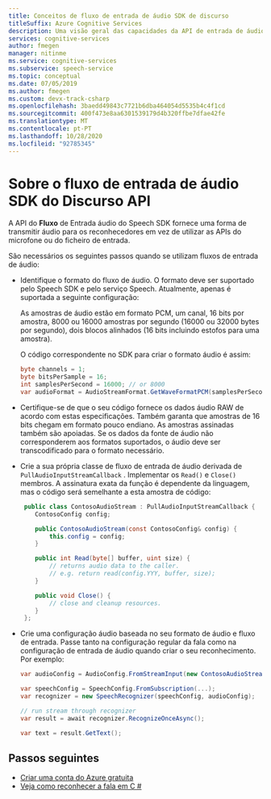 ```yaml
---
title: Conceitos de fluxo de entrada de áudio SDK de discurso
titleSuffix: Azure Cognitive Services
description: Uma visão geral das capacidades da API de entrada de áudio do Speech SDK.
services: cognitive-services
author: fmegen
manager: nitinme
ms.service: cognitive-services
ms.subservice: speech-service
ms.topic: conceptual
ms.date: 07/05/2019
ms.author: fmegen
ms.custom: devx-track-csharp
ms.openlocfilehash: 3baedd49843c7721b6dba464054d5535b4c4f1cd
ms.sourcegitcommit: 400f473e8aa6301539179d4b320ffbe7dfae42fe
ms.translationtype: MT
ms.contentlocale: pt-PT
ms.lasthandoff: 10/28/2020
ms.locfileid: "92785345"
---
```

# <a name="about-the-speech-sdk-audio-input-stream-api"></a>Sobre o fluxo de entrada de áudio SDK do Discurso API

A API do **Fluxo** de Entrada áudio do Speech SDK fornece uma forma de transmitir áudio para os reconhecedores em vez de utilizar as APIs do microfone ou do ficheiro de entrada.

São necessários os seguintes passos quando se utilizam fluxos de entrada de áudio:

- Identifique o formato do fluxo de áudio. O formato deve ser suportado pelo Speech SDK e pelo serviço Speech. Atualmente, apenas é suportada a seguinte configuração:

  As amostras de áudio estão em formato PCM, um canal, 16 bits por amostra, 8000 ou 16000 amostras por segundo (16000 ou 32000 bytes por segundo), dois blocos alinhados (16 bits incluindo estofos para uma amostra).

  O código correspondente no SDK para criar o formato áudio é assim:

  ```csharp
  byte channels = 1;
  byte bitsPerSample = 16;
  int samplesPerSecond = 16000; // or 8000
  var audioFormat = AudioStreamFormat.GetWaveFormatPCM(samplesPerSecond, bitsPerSample, channels);
  ```

- Certifique-se de que o seu código fornece os dados áudio RAW de acordo com estas especificações. Também garanta que amostras de 16 bits chegam em formato pouco endiano. As amostras assinadas também são apoiadas. Se os dados da fonte de áudio não corresponderem aos formatos suportados, o áudio deve ser transcodificado para o formato necessário.

- Crie a sua própria classe de fluxo de entrada de áudio derivada de `PullAudioInputStreamCallback` . Implementar os `Read()` e `Close()` membros. A assinatura exata da função é dependente da linguagem, mas o código será semelhante a esta amostra de código:

  ```csharp
   public class ContosoAudioStream : PullAudioInputStreamCallback {
      ContosoConfig config;

      public ContosoAudioStream(const ContosoConfig& config) {
          this.config = config;
      }

      public int Read(byte[] buffer, uint size) {
          // returns audio data to the caller.
          // e.g. return read(config.YYY, buffer, size);
      }

      public void Close() {
          // close and cleanup resources.
      }
   };
  ```

- Crie uma configuração áudio baseada no seu formato de áudio e fluxo de entrada. Passe tanto na configuração regular da fala como na configuração de entrada de áudio quando criar o seu reconhecimento. Por exemplo:

  ```csharp
  var audioConfig = AudioConfig.FromStreamInput(new ContosoAudioStream(config), audioFormat);

  var speechConfig = SpeechConfig.FromSubscription(...);
  var recognizer = new SpeechRecognizer(speechConfig, audioConfig);

  // run stream through recognizer
  var result = await recognizer.RecognizeOnceAsync();

  var text = result.GetText();
  ```

## <a name="next-steps"></a>Passos seguintes

- [Criar uma conta do Azure gratuita](https://azure.microsoft.com/free/cognitive-services/)
- [Veja como reconhecer a fala em C #](~/articles/cognitive-services/Speech-Service/quickstarts/speech-to-text-from-microphone.md?pivots=programming-language-csharp&tabs=dotnet)
